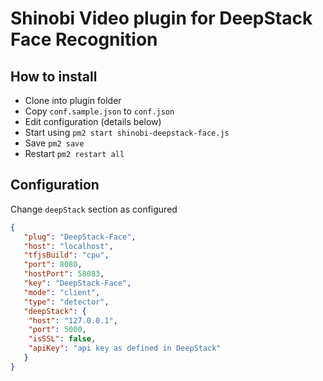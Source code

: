 # Shinobi Video plugin for DeepStack Face Recognition

## How to install

- Clone into plugin folder
- Copy `conf.sample.json` to `conf.json`
- Edit configuration (details below)
- Start using `pm2 start shinobi-deepstack-face.js`
- Save `pm2 save`
- Restart `pm2 restart all`

## Configuration
Change `deepStack` section as configured

```json
{
   "plug": "DeepStack-Face",
   "host": "localhost",
   "tfjsBuild": "cpu",
   "port": 8080,
   "hostPort": 58083,
   "key": "DeepStack-Face",
   "mode": "client",
   "type": "detector",
   "deepStack": {
	"host": "127.0.0.1",
	"port": 5000,
	"isSSL": false,
	"apiKey": "api key as defined in DeepStack"
   }
}
```

